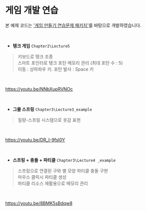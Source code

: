 # 게임 개발 연습

본 예제 코드는 ['게임 만들기 연습문제 패키지'](https://www.inflearn.com/course/c-2/)를 바탕으로 개발하였습니다.

<br>

 - **탱크 게임** `Chapter2\Lecture5`

> 키보드로 탱크 조종<br>
> 스마트 포인터로 탱크 포탄 메모리 관리 (최대 포탄 수 : 5)<br>
> 이동 : 상하좌우 키. 포탄 발사 : Space 키<br>

<br>

https://youtu.be/NNbXupRVNOc

<br>

 - **그물 스프링** `Chapter3\Lecture3_example`

> 질량-스프링 시스템으로 옷감 표현<br>

<br>

https://youtu.be/DR_I-9fsI0Y

<br>

 - **스프링 + 충돌 + 파티클** `Chapter3\Lecture4 _example`

> 스프링으로 연결된 구와 별 모양 파티클 충돌 구현<br>
> 마우스 클릭시 파티클 생성<br>
> 파티클 리소스 재활용으로 메모리 관리<br>

<br>

https://youtu.be/8BMK5sBdqw8

<br>
